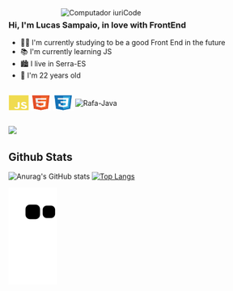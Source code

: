  <img src="https://raw.githubusercontent.com/MicaelliMedeiros/micaellimedeiros/master/image/computer-illustration.png" min-width="400px" max-width="400px" width="400px" align="right" alt="Computador iuriCode">

### Hi, I'm Lucas Sampaio, in love with FrontEnd
- :man_student: I'm currently studying to be a good Front End in the future
- :books: I'm currently learning JS
- :cityscape: I live in Serra-ES
- :boy: I'm 22 years old


 
<div style="display: inline_block"><br>
  <img align="center" alt="Rafa-Js" height="30" width="40" src="https://raw.githubusercontent.com/devicons/devicon/master/icons/javascript/javascript-plain.svg">
  <img align="center" alt="Rafa-HTML" height="30" width="40" src="https://raw.githubusercontent.com/devicons/devicon/master/icons/html5/html5-original.svg">
  <img align="center" alt="Rafa-CSS" height="30" width="40" src="https://raw.githubusercontent.com/devicons/devicon/master/icons/css3/css3-original.svg">
  <img align="center" alt="Rafa-Java" height="42" width="42" <img src="https://img.icons8.com/color/48/000000/java-coffee-cup-logo--v1.png"/>
</div>
 
 <br>

  <a href="https://www.linkedin.com/in/lucas-sampaio-0aa72320b/" target="_blank"><img src="https://img.shields.io/badge/-LinkedIn-%230077B5?style=for-the-badge&logo=linkedin&logoColor=white" target="_blank"></a>
 
 ## Github Stats
![Anurag's GitHub stats](https://github-readme-stats.vercel.app/api?username=LucasSampaioOliveira&show_icons=true&theme=dark&bg_color=0D1017&hide_border=true)
[![Top Langs](https://github-readme-stats.vercel.app/api/top-langs/?username=LucasSampaioOliveira&layout=compact&theme=dark&bg_color=0D1017&hide_border=true)](https://github.com/anuraghazra/github-readme-stats)
    
   ![Snake animation](https://github.com/rafaballerini/rafaballerini/blob/output/github-contribution-grid-snake.svg)

